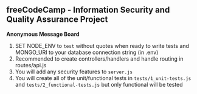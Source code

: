 **freeCodeCamp** - Information Security and Quality Assurance Project
------

**Anonymous Message Board**

1) SET NODE_ENV to `test` without quotes when ready to write tests and MONGO_URI to your database connection string (in .env)
2) Recommended to create controllers/handlers and handle routing in routes/api.js
3) You will add any security features to `server.js`
4) You will create all of the unit/functional tests in `tests/1_unit-tests.js` and `tests/2_functional-tests.js` but only functional will be tested

